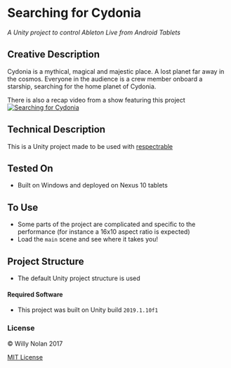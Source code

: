 # Searching for Cydonia
*A Unity project to control Ableton Live from Android Tablets*

## Creative Description
Cydonia is a mythical, magical and majestic place. 
A lost planet far away in the cosmos.
Everyone in the audience is a crew member onboard a starship, searching for the home planet of Cydonia. 

There is also a recap video from a show featuring this project
[![Searching for Cydonia](https://i.imgur.com/7Gw4Orj.jpg)](https://vimeo.com/349255380 "Searching for Cydonia")

## Technical Description
This is a Unity project made to be used with [respectrable](https://github.com/computersarecool/respectrable)

## Tested On
- Built on Windows and deployed on Nexus 10 tablets

## To Use
- Some parts of the project are complicated and specific to the performance (for instance a 16x10 aspect ratio is expected)
- Load the `main` scene and see where it takes you!

## Project Structure
- The default Unity project structure is used

#### Required Software
- This project was built on Unity build `2019.1.10f1`

### License

:copyright: Willy Nolan 2017

[MIT License](https://en.wikipedia.org/wiki/MIT_License)

